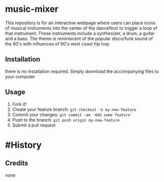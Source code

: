 
 
 # music-mixer
This repository is for an interactive webpage where users can place icons of musical instruments into the center of the dancefloor to trigger a loop of that instrument. These instruments include a synthesizer, a drum, a guitar and a bass. The theme is reminiscent of the popular disco/funk sound of the 80's with influences of 90's west coast hip hop.

## Installation
there is no installation required. Simply download the accompanying files to your computer

## Usage
1. Fork it!
2. Create your feature branch: `git checkout -b my-new-feature`
3. Commit your changes: `git commit -am 'Add some feature'`
4. Push to the branch: `git push origin my-new-feature`
5. Submit a pull request

# #History

## Credits
none

